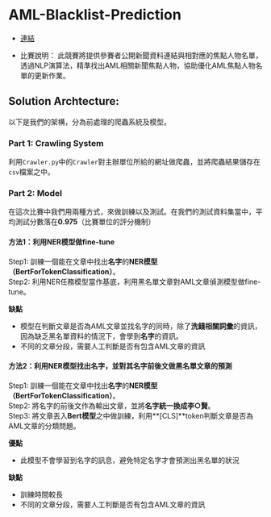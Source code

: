 # AML-Blacklist-Prediction

- [連結](https://tbrain.trendmicro.com.tw/Competitions/Details/11)

- 比賽說明：
此競賽將提供參賽者公開新聞資料連結與相對應的焦點人物名單，  透過NLP演算法，精準找出AML相關新聞焦點人物，協助優化AML焦點人物名單的更新作業。

## Solution Archtecture:
以下是我們的架構，分為前處理的爬蟲系統及模型。

### Part 1: Crawling System
利用``Crawler.py``中的``Crawler``對主辦單位所給的網址做爬蟲，並將爬蟲結果儲存在``csv``檔案之中。  

### Part 2: Model
在這次比賽中我們用兩種方式，來做訓練以及測試。在我們的測試資料集當中，平均測試分數落在**0.975**（比賽單位的評分機制）

#### 方法1：利用NER模型做fine-tune
Step1: 訓練一個能在文章中找出**名字**的**NER模型（BertForTokenClassification）**。  
Step2: 利用NER任務模型當作基底，利用黑名單文章對AML文章偵測模型做fine-tune。

**缺點**
- 模型在判斷文章是否為AML文章並找名字的同時，除了**洗錢相關詞彙**的資訊，因為缺乏黑名單資料的情況下，會學到**名字**的資訊。
- 不同的文章分段，需要人工判斷是否有包含AML文章的資訊

#### 方法2：利用NER模型找出名字，並對其名字前後文做黑名單文章的預測
Step1: 訓練一個能在文章中找出**名字**的**NER模型（BertForTokenClassification）**。  
Step2: 將名字的前後文作為輸出文章，並將**名字統一換成李○賢**。  
Step3: 將文章丟入**Bert模型**之中做訓練，利用**[CLS]**token判斷文章是否為AML文章的分類問題。

**優點**
- 此模型不會學習到名字的訊息，避免特定名字才會預測出黑名單的狀況

**缺點**
- 訓練時間較長
- 不同的文章分段，需要人工判斷是否有包含AML文章的資訊
